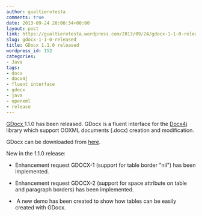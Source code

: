 ```yaml
---
author: gualtierotesta
comments: true
date: 2013-09-24 20:00:34+00:00
layout: post
link: https://gualtierotesta.wordpress.com/2013/09/24/gdocx-1-1-0-released/
slug: gdocx-1-1-0-released
title: GDocx 1.1.0 released
wordpress_id: 152
categories:
- Java
tags:
- docx
- docx4j
- fluent interface
- gdocx
- java
- openxml
- release
---
```


[GDocx ](https://java.net/projects/gdocx)1.1.0 has been released. GDocx is a fluent interface for the [Docx4j ](http://www.docx4java.org/trac/docx4j)library which support OOXML documents (.docx) creation and modification.

GDocx can be downloaded from [here](https://java.net/projects/gdocx/downloads/directory/1.1.0).

New in the 1.1.0 release:



	
  * Enhancement request GDOCX-1 (support for table border "nil") has been implemented.

	
  * Enhancement request GDOCX-2 (support for space attribute on table and paragraph borders) has been implemented.

	
  *  A new demo has been created to show how tables can be easily created with GDocx.



